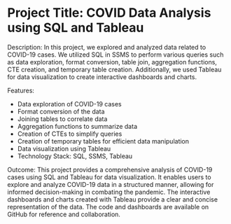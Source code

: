 # Project Title: COVID Data Analysis using SQL and Tableau

Description: In this project, we explored and analyzed data related to COVID-19 cases. We utilized SQL in SSMS to perform various queries such as data exploration, format conversion, table join, aggregation functions, CTE creation, and temporary table creation. Additionally, we used Tableau for data visualization to create interactive dashboards and charts.

Features:

- Data exploration of COVID-19 cases
- Format conversion of the data
- Joining tables to correlate data
- Aggregation functions to summarize data
- Creation of CTEs to simplify queries
- Creation of temporary tables for efficient data manipulation
- Data visualization using Tableau
- Technology Stack: SQL, SSMS, Tableau

Outcome: This project provides a comprehensive analysis of COVID-19 cases using SQL and Tableau for data visualization. It enables users to explore and analyze COVID-19 data in a structured manner, allowing for informed decision-making in combating the pandemic. The interactive dashboards and charts created with Tableau provide a clear and concise representation of the data. The code and dashboards are available on GitHub for reference and collaboration.
